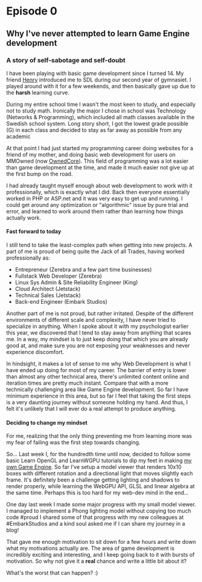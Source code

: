 # Episode 0

## Why I've never attempted to learn Game Engine development
### A story of self-sabotage and self-doubt

I have been playing with basic game development since I turned 14. My friend [Henry](https://github.com/karlek) introduced me to SDL during our second year of gymnasiet. I played around with it for a few weekends, and then basically gave up due to the
**harsh** learning curve.

During my entire school time I wasn't the most keen to study, and especially not to study math. Ironically the major I chose in school was Technology (Networks & Programming), which included all math classes available in the Swedish school system. Long story short, I got the lowest grade possible (G) in each class and decided to stay as far away as possible from any academic

At that point I had just started my programming career doing websites for a friend of my mother, and doing basic web development for users on MMOwned (now [OwnedCore](https://ownedcore.com)). This field of programming was a lot easier than game development at the time, and made it much easier not give up at the first bump on the road.

I had already taught myself enough about web development to work with it professionally, which is exactly what I did. Back then everyone essentially worked in PHP or ASP.net and it was very easy to get up and running. I could get around any optimization or "algorithmic" issue by pure trial and error, and learned to work around them rather than learning how things actually work.

#### Fast forward to today
I still tend to take the least-complex path when getting into new projects. A part of me is proud of being quite the Jack of all Trades, having worked professionally as:
* Entrepreneur (Zerebra and a few part time businesses)
* Fullstack Web Developer (Zerebra)
* Linux Sys Admin & Site Reliability Engineer (King)
* Cloud Architect (Jetstack)
* Technical Sales (Jetstack)
* Back-end Engineer (Embark Studios)

Another part of me is not proud, but rather irritated. Despite of the different environments of different scale and complexity, I have never tried to specialize in anything.
When I spoke about it with my psychologist earlier this year, we discovered that I tend to stay away from anything that scares me. In a way, my mindset is to just keep doing that which you are already good at, and make sure you are not exposing your weaknesses and never experience discomfort.

In hindsight, it makes a lot of sense to me why Web Development is what I have ended up doing for most of my career. The barrier of entry is lower than almost any other technical area, there's unlimited content online and  iteration times are pretty much instant.
Compare that with a more technically challenging area like Game Engine development. So far I have minimum experience in this area, but so far I feel that taking the first steps is a very daunting journey without someone holding my hand. And thus, I felt it's unlikely that I will ever do a real attempt to produce anything.

#### Deciding to change my mindset
For me, realizing that the only thing preventing me from learning more was my fear of failing was the first step towards changing.

So... Last week I, for the hundredth time until now, decided to follow some basic Learn OpenGL and LearnWGPU tutorials to dip my feet in making [my own Game Engine](https://github.com/bittermandel/bitter-engine). So far I've setup a model viewer that renders 10x10 boxes with different rotation and a directional light that moves slightly each frame. It's definitely been a challenge getting lighting and shadows to render properly, while learning the WebGPU API, GLSL and linear algebra at the same time. Perhaps this is too hard for my web-dev mind in the end...

One day last week I made some major progress with my small model viewer. I managed to implement a Phong lighting model without copying too much code #proud
I shared some of that progress with my new colleagues at #EmbarkStudios and a kind soul asked me if I can share my journey in a blog!

That gave me enough motivation to sit down for a few hours and write down what my motivations actually are. The area of game development is incredibly exciting and interesting, and I keep going back to it with bursts of motivation. So why not give it a **real** chance and write a little bit about it?

What's the worst that can happen? :)










